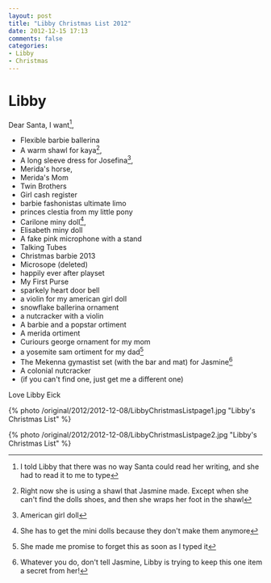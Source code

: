 ```yaml
---
layout: post
title: "Libby Christmas List 2012"
date: 2012-12-15 17:13
comments: false
categories: 
- Libby
- Christmas
---
```

# Libby

Dear Santa, I want[^1],

* Flexible barbie ballerina
* A warm shawl for kaya[^2],
* A long sleeve dress for Josefina[^3],
* Merida's horse,
* Merida's Mom
* Twin Brothers
* Girl cash register
* barbie fashonistas ultimate limo
* princes clestia from my little pony
* Carilone miny doll[^4],
* Elisabeth miny doll
* A fake pink microphone with a stand
* Talking Tubes
* Christmas barbie 2013
* Microsope (deleted)
* happily ever after playset
* My First Purse
* sparkely heart door bell
* a violin for my american girl doll
* snowflake ballerina ornament
* a nutcracker with a violin
* A barbie and a popstar ortiment 
* A merida ortiment
* Curiours george ornament for my mom
* a yosemite sam ortiment for my dad[^5]
* The Mekenna gymastist set (with the bar and mat) for Jasmine[^6]
* A colonial nutcracker
* (if you can't find one, just get me a different one)

Love
Libby Eick

{% photo /original/2012/2012-12-08/LibbyChristmasListpage1.jpg "Libby's Christmas List" %}


{% photo /original/2012/2012-12-08/LibbyChristmasListpage2.jpg "Libby's Christmas List" %}


[^1]: I told Libby that there was no way Santa could read her writing, and she had to read it to me to type

[^2]: Right now she is using a shawl that Jasmine made.  Except when she can't find the dolls shoes, and then she wraps her foot in the shawl

[^3]: American girl doll

[^4]: She has to get the mini dolls because they don't make them anymore

[^5]: She made me promise to forget this as soon as I typed it

[^6]: Whatever you do, don't tell Jasmine, Libby is trying to keep this one item a secret from her!
